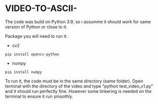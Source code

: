 # VIDEO-TO-ASCII-

The code was build on Python 3.9, so i assumme it should work for same version of Python or close to it.

Package you will need to run it:
- cv2		
```
pip install opencv-python
```
- numpy 	
```
pip install numpy
```

To run it, the code must be in the same directory (same folder). Open terminal with the directory of the video and
type "python test_video_v1.py" and it should run perfectly fine. However some tinkering is needed on the terminal to ensure 
it run smoothly. 
